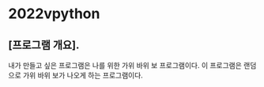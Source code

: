 # 2022vpython
## [프로그램 개요].
내가 만들고 싶은 프로그램은 나를 위한 가위 바위 보 프로그램이다. 이 프로그램은 랜덤으로 가위 바위 보가 나오게 하는 프로그램이다.
